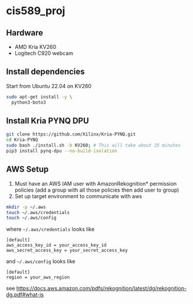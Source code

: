 # cis589_proj

## Hardware
* AMD Kria KV260
* Logitech C920 webcam

## Install dependencies
Start from Ubuntu 22.04 on KV260

```bash
sudo apt-get install -y \
  python3-boto3
```

## Install Kria PYNQ DPU
```bash
git clone https://github.com/Xilinx/Kria-PYNQ.git
cd Kria-PYNQ
sudo bash ./install.sh -b KV260; # This will take about 25 minutes
pip3 install pynq-dpu --no-build-isolation
```

## AWS Setup
1. Must have an AWS IAM user with AmazonRekognition* permission policies (add a group with all those policies then add user to group)
2. Set up target environment to communicate with aws
```bash
mkdir -p ~/.aws
touch ~/.aws/credentials
touch ~/.aws/config
```

where `~/.aws/credentials` looks like
```
[default]
aws_access_key_id = your_access_key_id
aws_secret_access_key = your_secret_access_key
```

and `~/.aws/config` looks like
```
[default]
region = your_aws_region
```

see https://docs.aws.amazon.com/pdfs/rekognition/latest/dg/rekognition-dg.pdf#what-is

